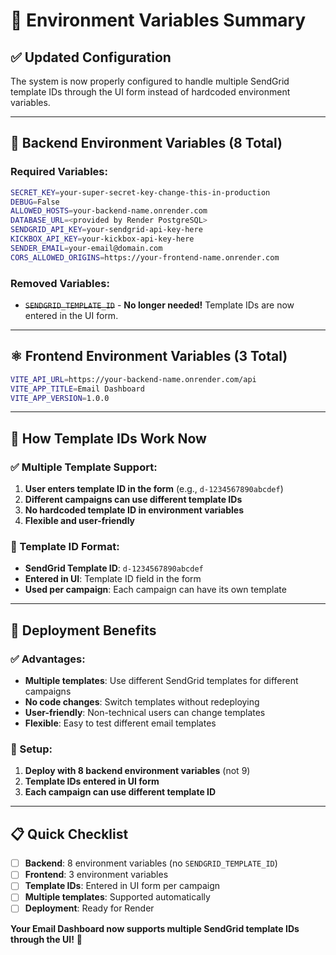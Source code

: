 # 🔧 Environment Variables Summary

## ✅ **Updated Configuration**

The system is now properly configured to handle multiple SendGrid template IDs through the UI form instead of hardcoded environment variables.

---

## 🐍 **Backend Environment Variables (8 Total)**

### **Required Variables:**
```bash
SECRET_KEY=your-super-secret-key-change-this-in-production
DEBUG=False
ALLOWED_HOSTS=your-backend-name.onrender.com
DATABASE_URL=<provided by Render PostgreSQL>
SENDGRID_API_KEY=your-sendgrid-api-key-here
KICKBOX_API_KEY=your-kickbox-api-key-here
SENDER_EMAIL=your-email@domain.com
CORS_ALLOWED_ORIGINS=https://your-frontend-name.onrender.com
```

### **Removed Variables:**
- ~~`SENDGRID_TEMPLATE_ID`~~ - **No longer needed!** Template IDs are now entered in the UI form.

---

## ⚛️ **Frontend Environment Variables (3 Total)**

```bash
VITE_API_URL=https://your-backend-name.onrender.com/api
VITE_APP_TITLE=Email Dashboard
VITE_APP_VERSION=1.0.0
```

---

## 🎯 **How Template IDs Work Now**

### **✅ Multiple Template Support:**
1. **User enters template ID in the form** (e.g., `d-1234567890abcdef`)
2. **Different campaigns can use different template IDs**
3. **No hardcoded template ID in environment variables**
4. **Flexible and user-friendly**

### **📝 Template ID Format:**
- **SendGrid Template ID**: `d-1234567890abcdef`
- **Entered in UI**: Template ID field in the form
- **Used per campaign**: Each campaign can have its own template

---

## 🚀 **Deployment Benefits**

### **✅ Advantages:**
- **Multiple templates**: Use different SendGrid templates for different campaigns
- **No code changes**: Switch templates without redeploying
- **User-friendly**: Non-technical users can change templates
- **Flexible**: Easy to test different email templates

### **🔧 Setup:**
1. **Deploy with 8 backend environment variables** (not 9)
2. **Template IDs entered in UI form**
3. **Each campaign can use different template ID**

---

## 📋 **Quick Checklist**

- [ ] **Backend**: 8 environment variables (no `SENDGRID_TEMPLATE_ID`)
- [ ] **Frontend**: 3 environment variables
- [ ] **Template IDs**: Entered in UI form per campaign
- [ ] **Multiple templates**: Supported automatically
- [ ] **Deployment**: Ready for Render

**Your Email Dashboard now supports multiple SendGrid template IDs through the UI!** 🎉
